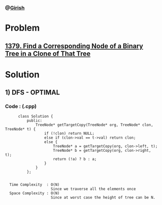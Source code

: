 ### @[Girish](https://www.linkedin.com/in/girish-sudhakar/)

# Problem

## [1379. Find a Corresponding Node of a Binary Tree in a Clone of That Tree](https://leetcode.com/problems/find-a-corresponding-node-of-a-binary-tree-in-a-clone-of-that-tree/)


# Solution 

## 1) DFS - OPTIMAL

       
      
      
   ### Code : (.cpp)
    
          class Solution {
              public:
                  TreeNode* getTargetCopy(TreeNode* org, TreeNode* clon, TreeNode* t) {
                      if (!clon) return NULL;
                      else if (clon->val == t->val) return clon;
                      else {
                          TreeNode* a = getTargetCopy(org, clon->left, t);
                          TreeNode* b = getTargetCopy(org, clon->right, t);
                          return (!a) ? b : a;
                      }
                  }
              };

 
      Time Complexity  : O(N) 
                         Since we traverse all the elements once
      Space Complexity : O(N)
                         Since at worst case the height of tree can be N.

